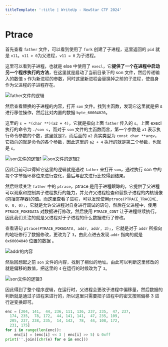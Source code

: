 ```yaml
---
titleTemplate: ':title | WriteUp - NewStar CTF 2024'
---
```

# Ptrace

首先查看 `father` 文件，可以看到使用了 `fork` 创建了子进程，这里返回的 `pid` 就是 `v11`。`v11 > 0`为父进程，`v11 = 0` 为子进程。

这里可以看到子进程，也就是 else 中使用了 `execl`，它**提供了一个在进程中启动另一个程序执行的方法**，在这里就是启动了当前目录下的 son 文件，然后传递输入的数值 `s` 作为新进程的参数，同时这里新进程会替换掉之前的子进程，使自身作为父进程的子进程存在。

![father文件的逻辑](/assets/images/wp/2024/week2/ptrace_1.png)

然后查看替换的子进程的内容，打开 `son` 文件。找到主函数，发现它这里就是把 s 进行移位操作，然后比对内置的数据 `byte_60004020`。

这里的 `s = *(char **)(a2 + 4)`，它就是指向上面 `father` 传入的 `s`。上面 execl 执行的命令为 `./son s`，而对于 `son` 文件的主函数而言，第一个参数是 `a1` 表示执行命令参数的个数，这里就是2，而后面的 `a2` 真实类型为 `const char **argv`，它指向的就是命令的各个参数，因此这里的 `a2 + 4` 执行的就是第二个参数，也就是 `s`。

![son文件的逻辑1](/assets/images/wp/2024/week2/ptrace_2.png)
![son文件的逻辑2](/assets/images/wp/2024/week2/ptrace_3.png)

因此目前可以得知它这里的逻辑就是通过 `father` 来打开 `son`，通过执行 son 中的每个字节循环移位来进行变化，最后与密文进行比较得到结果。

然后继续关注 `father` 中的 `ptrace`，ptrace 是用于进程跟踪的，它提供了父进程可以观察和控制其子进程执行的能力，并允许父进程检查和替换子进程的内核镜像(包括寄存器)的值。而这里查看子进程，可以发现使用`ptrace(PTRACE_TRACEME, 0, 0, 0);`，它就是允许父进程对自身进行调试的语句，然后在父进程中，使用 `PTRACE_POKEDATA` 对数据进行修改，然后使用 `PTRACE_CONT` 让子进程继续执行。因此我们关注的就是父进程对于子进程的什么数据进行了修改。

查看语句 `ptrace(PTRACE_POKEDATA, addr, addr, 3);`，它就是对于 `addr` 所指向的地址修行了数据修改，更改为了 `3`，由此点进去发现 `addr` 指向的就是 `0x60004040` 位置的数据 。

![addr的内容](/assets/images/wp/2024/week2/ptrace_4.png)

然后回想起之前 `son` 文件的内容，找到了相似的地址。由此可以判断这里修改的就是偏移的数值，把这里的 `4` 在运行的时候改为了 `3`。

![son文件的逻辑3](/assets/images/wp/2024/week2/ptrace_5.png)

因此得到了整个程序逻辑，在运行时，父进程会更改子进程中偏移量，然后数据的判断就是通过子进程来进行的，所以这里只需要把子进程中的密文按照偏移 3 进行逆变换即可。

```Python
enc = [204, 141,  44, 236, 111, 136, 237, 235,  47, 237, 
  174, 235,  78, 172,  44, 141, 141,  47, 235, 109, 
  205, 237, 238, 235,  14, 142,  78,  44, 108, 172, 
  231, 175]
for i in range(len(enc)):
    enc[i] = (enc[i] << 3 | enc[i] >> 5) & 0xff
print(''.join([chr(e) for e in enc]))
```
